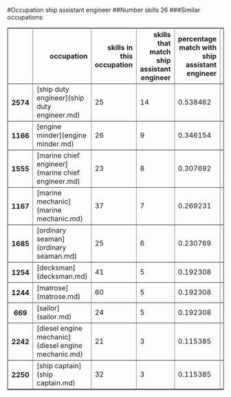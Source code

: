 #Occupation ship assistant engineer
##Number skills 26
###Similar occupations:
<table border="1" class="dataframe">
  <thead>
    <tr style="text-align: right;">
      <th></th>
      <th>occupation</th>
      <th>skills in this occupation</th>
      <th>skills that match ship assistant engineer</th>
      <th>percentage match with ship assistant engineer</th>
      <th>skills not in ship assistant engineer</th>
    </tr>
  </thead>
  <tbody>
    <tr>
      <th>2574</th>
      <td>[ship duty engineer](ship duty engineer.md)</td>
      <td>25</td>
      <td>14</td>
      <td>0.538462</td>
      <td>11</td>
    </tr>
    <tr>
      <th>1166</th>
      <td>[engine minder](engine minder.md)</td>
      <td>26</td>
      <td>9</td>
      <td>0.346154</td>
      <td>17</td>
    </tr>
    <tr>
      <th>1555</th>
      <td>[marine chief engineer](marine chief engineer.md)</td>
      <td>23</td>
      <td>8</td>
      <td>0.307692</td>
      <td>15</td>
    </tr>
    <tr>
      <th>1167</th>
      <td>[marine mechanic](marine mechanic.md)</td>
      <td>37</td>
      <td>7</td>
      <td>0.269231</td>
      <td>30</td>
    </tr>
    <tr>
      <th>1685</th>
      <td>[ordinary seaman](ordinary seaman.md)</td>
      <td>25</td>
      <td>6</td>
      <td>0.230769</td>
      <td>19</td>
    </tr>
    <tr>
      <th>1254</th>
      <td>[decksman](decksman.md)</td>
      <td>41</td>
      <td>5</td>
      <td>0.192308</td>
      <td>36</td>
    </tr>
    <tr>
      <th>1244</th>
      <td>[matrose](matrose.md)</td>
      <td>60</td>
      <td>5</td>
      <td>0.192308</td>
      <td>55</td>
    </tr>
    <tr>
      <th>669</th>
      <td>[sailor](sailor.md)</td>
      <td>24</td>
      <td>5</td>
      <td>0.192308</td>
      <td>19</td>
    </tr>
    <tr>
      <th>2242</th>
      <td>[diesel engine mechanic](diesel engine mechanic.md)</td>
      <td>21</td>
      <td>3</td>
      <td>0.115385</td>
      <td>18</td>
    </tr>
    <tr>
      <th>2250</th>
      <td>[ship captain](ship captain.md)</td>
      <td>32</td>
      <td>3</td>
      <td>0.115385</td>
      <td>29</td>
    </tr>
  </tbody>
</table>
